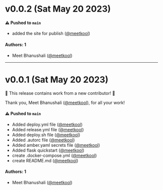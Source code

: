 # v0.0.2 (Sat May 20 2023)

#### ⚠️ Pushed to `main`

- added the site for publish ([@meetkool](https://github.com/meetkool))

#### Authors: 1

- Meet Bhanushali ([@meetkool](https://github.com/meetkool))

---

# v0.0.1 (Sat May 20 2023)

:tada: This release contains work from a new contributor! :tada:

Thank you, Meet Bhanushali ([@meetkool](https://github.com/meetkool)), for all your work!

#### ⚠️ Pushed to `main`

- Added deploy.yml file ([@meetkool](https://github.com/meetkool))
- Added release.yml file ([@meetkool](https://github.com/meetkool))
- Added deploy.sh file ([@meetkool](https://github.com/meetkool))
- Added .autorc file ([@meetkool](https://github.com/meetkool))
- Added amber.yaml secrets file ([@meetkool](https://github.com/meetkool))
- Added flask quickstart ([@meetkool](https://github.com/meetkool))
- create .docker-compose.yml ([@meetkool](https://github.com/meetkool))
- create README.md ([@meetkool](https://github.com/meetkool))

#### Authors: 1

- Meet Bhanushali ([@meetkool](https://github.com/meetkool))
